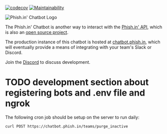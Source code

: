[![codecov](https://codecov.io/gh/jcraigk/phishin-chatbot/branch/master/graph/badge.svg)](https://codecov.io/gh/jcraigk/phishin-chatbot)
[![Maintainability](https://api.codeclimate.com/v1/badges/278d4695252307434304/maintainability)](https://codeclimate.com/github/jcraigk/phishin-chatbot/maintainability)

![Phish.in' Chatbot Logo](https://i.imgur.com/mxOqj0B.png)

The Phish.in' Chatbot is another way to interact with the [Phish.in' API](https://phish.in/api-docs), which is also an [open source project](https://github.com/jcraigk/phishin).

The production instance of this chatbot is hosted at [chatbot.phish.in](https://chatbot.phish.in), which will eventually provide a means of integrating with your team's Slack or Discord.

Join the [Discord](https://discord.gg/KZWFsNN) to discuss development.

# TODO development section about registering bots and .env file and ngrok

The following cron job should be setup on the server to run daily:

```
curl POST https://chatbot.phish.in/teams/purge_inactive
```
